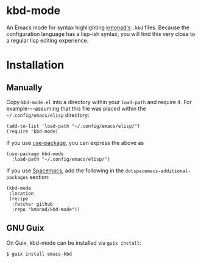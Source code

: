 # kbd-mode

An Emacs mode for syntax highlighting [kmonad's] `.kbd` files.  Because
the configuration language has a lisp-ish syntax, you will find this
very close to a regular lisp editing experience.

# Installation

## Manually

Copy `kbd-mode.el` into a directory within your `load-path` and require
it.  For example---assuming that this file was placed within the
`~/.config/emacs/elisp` directory:

``` emacs-lisp
(add-to-list 'load-path "~/.config/emacs/elisp/")
(require 'kbd-mode)
```

If you use [use-package], you can express the above as

``` emacs-lisp
(use-package kbd-mode
  :load-path "~/.config/emacs/elisp/")
```

If you use [Spacemacs], add the following in the
`dotspacemacs-additional-packages` section:

``` emacs-lisp
(kbd-mode
 :location
 (recipe
  :fetcher github
  :repo "kmonad/kbd-mode"))
```

## GNU Guix

On Guix, kbd-mode can be installed via `guix install`:

``` console
$ guix install emacs-kbd
```

[kmonad's]: https://github.com/david-janssen/kmonad
[Spacemacs]: https://develop.spacemacs.org
[use-package]: https://github.com/jwiegley/use-package
